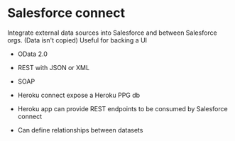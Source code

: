 # Salesforce connect

Integrate external data sources into Salesforce and between Salesforce orgs. (Data isn't copied)
Useful for backing a UI

- OData 2.0
- REST with JSON or XML
- SOAP
- Heroku connect expose a Heroku PPG db
- Heroku app can provide REST endpoints to be consumed by Salesforce connect

- Can define relationships between datasets
